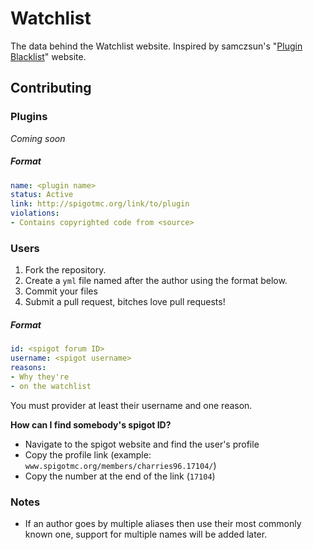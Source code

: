 Watchlist
=========

The data behind the Watchlist website. Inspired by samczsun's "[Plugin Blacklist]" website.

## Contributing

### Plugins
_Coming soon_

##### Format
```yml
name: <plugin name>
status: Active
link: http://spigotmc.org/link/to/plugin
violations:
- Contains copyrighted code from <source>
```

### Users
1. Fork the repository.
2. Create a `yml` file named after the author using the format below.
3. Commit your files
4. Submit a pull request, bitches love pull requests!

##### Format
```yml
id: <spigot forum ID>
username: <spigot username>
reasons:
- Why they're
- on the watchlist
```
You must provider at least their username and one reason.

**How can I find somebody's spigot ID?**
- Navigate to the spigot website and find the user's profile
- Copy the profile link (example: `www.spigotmc.org/members/charries96.17104/`)
- Copy the number at the end of the link (`17104`)

### Notes
- If an author goes by multiple aliases then use their most commonly known one, support for multiple names will be added later.

[Plugin Blacklist]: http://samczsun.com/warning.html
